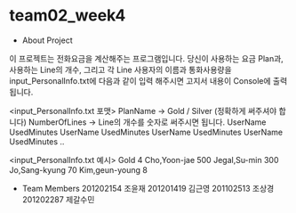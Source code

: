 # team02_week4

* About Project

이 프로젝트는 전화요금을 계산해주는 프로그램입니다.
당신이 사용하는 요금 Plan과, 사용하는 Line의 개수, 그리고 각 Line 사용자의 이름과 통화사용량을
input_PersonalInfo.txt에 다음과 같이 입력 해주시면  고지서 내용이 Console에 출력됩니다.

<input_PersonalInfo.txt 포맷>
PlanName    -> Gold / Silver (정확하게 써주셔야 합니다)
NumberOfLines   -> Line의 개수를 숫자로 써주시면 됩니다.
UserName UsedMinutes
UserName UsedMinutes
UserName UsedMinutes
UserName UsedMinutes
..

<input_PersonalInfo.txt 예시> 
Gold
4
Cho,Yoon-jae 500
Jegal,Su-min 300
Jo,Sang-kyung 70
Kim,geun-young 8

* Team Members
201202154 조윤재
201201419 김근영
201102513 조상경
201202287 제갈수민
